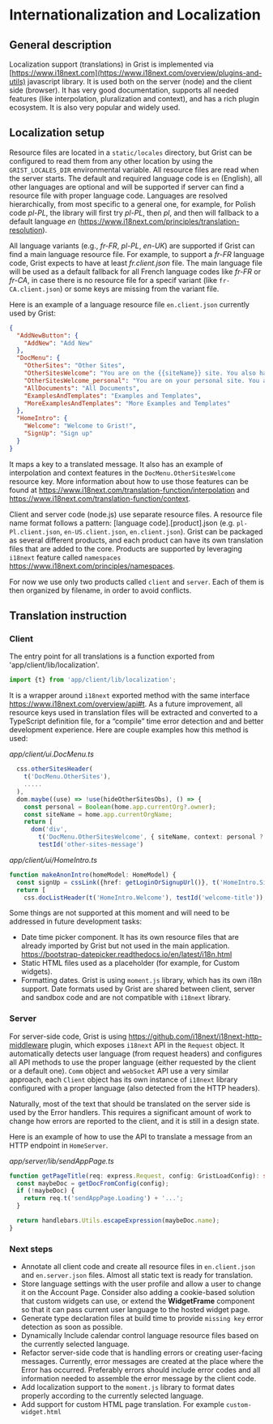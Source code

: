 # Internationalization and Localization

## General description

Localization support (translations) in Grist is implemented via
[https://www.i18next.com](https://www.i18next.com/overview/plugins-and-utils) javascript library. It
is used both on the server (node) and the client side (browser). It has very good documentation,
supports all needed features (like interpolation, pluralization and context), and has a rich plugin
ecosystem. It is also very popular and widely used.

## Localization setup

Resource files are located in a `static/locales` directory, but Grist can be configured to read them
from any other location by using the `GRIST_LOCALES_DIR` environmental variable. All resource files
are read when the server starts. The default and required language code is `en` (English), all other
languages are optional and will be supported if server can find a resource file with proper language
code. Languages are resolved hierarchically, from most specific to a general one, for example, for
Polish code _pl-PL_, the library will first try _pl-PL_, then _pl_, and then will fallback to a
default language _en_ (https://www.i18next.com/principles/translation-resolution).

All language variants (e.g., _fr-FR_, _pl-PL_, _en-UK_) are supported if Grist can find a main
language resource file. For example, to support a _fr-FR_ language code, Grist expects to have at
least _fr.client.json_ file. The main language file will be used as a default fallback for all French
language codes like _fr-FR_ or _fr-CA_, in case there is no resource file for a specif variant (like
`fr-CA.client.json`) or some keys are missing from the variant file.

Here is an example of a language resource file `en.client.json` currently used by Grist:

```json
{
  "AddNewButton": {
    "AddNew": "Add New"
  },
  "DocMenu": {
    "OtherSites": "Other Sites",
    "OtherSitesWelcome": "You are on the {{siteName}} site. You also have access to the following sites:",
    "OtherSitesWelcome_personal": "You are on your personal site. You also have access to the following sites:",
    "AllDocuments": "All Documents",
    "ExamplesAndTemplates": "Examples and Templates",
    "MoreExamplesAndTemplates": "More Examples and Templates"
  },
  "HomeIntro": {
    "Welcome": "Welcome to Grist!",
    "SignUp": "Sign up"
  }
}
```

It maps a key to a translated message. It also has an example of interpolation and context features
in the `DocMenu.OtherSitesWelcome` resource key. More information about how to use those features can be
found at https://www.i18next.com/translation-function/interpolation and
https://www.i18next.com/translation-function/context.

Client and server code (node.js) use separate resource files. A resource file name format
follows a pattern: [language code].[product].json (e.g. `pl-Pl.client.json`, `en-US.client.json`,
`en.client.json`). Grist can be packaged as several different products, and each product can have its
own translation files that are added to the core. Products are supported by leveraging `i18next`
feature called `namespaces` https://www.i18next.com/principles/namespaces.

For now we use only two products called `client` and `server`.
Each of them is then organized by filename, in order to avoid conflicts.

## Translation instruction

### Client

The entry point for all translations is a function exported from 'app/client/lib/localization'.

```ts
import {t} from 'app/client/lib/localization';
```

It is a wrapper around `i18next` exported method with the same interface
https://www.i18next.com/overview/api#t. As a future improvement, all resource keys used in
translation files will be extracted and converted to a TypeScript definition file, for a “compile”
time error detection and and better development experience. Here are couple examples how this method
is used:

_app/client/ui.DocMenu.ts_

```ts
  css.otherSitesHeader(
    t('DocMenu.OtherSites'),
    .....
  ),
  dom.maybe((use) => !use(hideOtherSitesObs), () => {
    const personal = Boolean(home.app.currentOrg?.owner);
    const siteName = home.app.currentOrgName;
    return [
      dom('div',
        t('DocMenu.OtherSitesWelcome', { siteName, context: personal ? 'personal' : '' }),
        testId('other-sites-message')
```

_app/client/ui/HomeIntro.ts_

```ts
function makeAnonIntro(homeModel: HomeModel) {
  const signUp = cssLink({href: getLoginOrSignupUrl()}, t('HomeIntro.SignUp'));
  return [
    css.docListHeader(t('HomeIntro.Welcome'), testId('welcome-title')),
```

Some things are not supported at this moment and will need to be addressed in future development
tasks:

- Date time picker component. It has its own resource files that are already imported by Grist but
  not used in the main application. https://bootstrap-datepicker.readthedocs.io/en/latest/i18n.html
- Static HTML files used as a placeholder (for example, for Custom widgets).
- Formatting dates. Grist is using `moment.js` library, which has its own i18n support. Date formats
  used by Grist are shared between client, server and sandbox code and are not compatible with
  `i18next` library.

### Server

For server-side code, Grist is using https://github.com/i18next/i18next-http-middleware plugin,
which exposes `i18next` API in the `Request` object. It automatically detects user language (from
request headers) and configures all API methods to use the proper language (either requested by the
client or a default one). `Comm` object and `webSocket` API use a very similar approach, each
`Client` object has its own instance of `i18next` library configured with a proper language (also
detected from the HTTP headers).

Naturally, most of the text that should be translated on the server side is used by the Error
handlers. This requires a significant amount of work to change how errors are reported to the
client, and it is still in a design state.

Here is an example of how to use the API to translate a message from an HTTP endpoint in
`HomeServer`.

_app/server/lib/sendAppPage.ts_

```ts
function getPageTitle(req: express.Request, config: GristLoadConfig): string {
  const maybeDoc = getDocFromConfig(config);
  if (!maybeDoc) {
    return req.t('sendAppPage.Loading') + '...';
  }

  return handlebars.Utils.escapeExpression(maybeDoc.name);
}
```

### Next steps

- Annotate all client code and create all resource files in `en.client.json` and `en.server.json` files.
  Almost all static text is ready for translation.
- Store language settings with the user profile and allow a user to change it on the Account Page.
  Consider also adding a cookie-based solution that custom widgets can use, or extend the
  **WidgetFrame** component so that it can pass current user language to the hosted widget page.
- Generate type declaration files at build time to provide `missing key` error detection as soon as
  possible.
- Dynamically Include calendar control language resource files based on the currently selected
  language.
- Refactor server-side code that is handling errors or creating user-facing messages. Currently,
  error messages are created at the place where the Error has occurred. Preferably errors should
  include error codes and all information needed to assemble the error message by the client code.
- Add localization support to the `moment.js` library to format dates properly according to the
  currently selected language.
- Add support for custom HTML page translation. For example `custom-widget.html`
